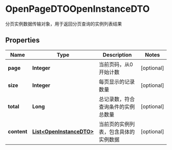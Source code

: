 

# OpenPageDTOOpenInstanceDTO

分页实例数据传输对象，用于返回分页查询的实例列表结果

## Properties

| Name | Type | Description | Notes |
|------------ | ------------- | ------------- | -------------|
|**page** | **Integer** | 当前页码，从0开始计数 |  [optional] |
|**size** | **Integer** | 每页显示的记录数量 |  [optional] |
|**total** | **Long** | 总记录数，符合查询条件的实例总数量 |  [optional] |
|**content** | [**List&lt;OpenInstanceDTO&gt;**](OpenInstanceDTO.md) | 当前页的实例列表，包含具体的实例数据 |  [optional] |



